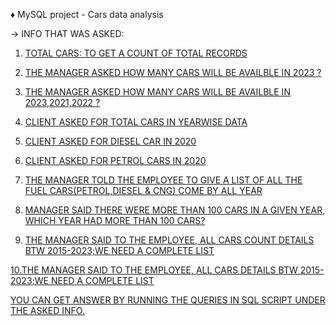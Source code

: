 &diams;</h2> MySQL project - Cars data analysis<Br>

&rarr;</h2> INFO THAT WAS ASKED:<u>
1. TOTAL CARS: TO GET A COUNT OF TOTAL RECORDS<Br>

2. THE MANAGER ASKED HOW MANY CARS WILL BE AVAILBLE IN 2023 ?<Br>

3. THE MANAGER ASKED HOW MANY CARS WILL BE AVAILBLE IN 2023,2021,2022 ?<Br>

4. CLIENT ASKED FOR TOTAL CARS IN YEARWISE DATA<Br>

5. CLIENT ASKED FOR DIESEL CAR IN 2020<Br>

6. CLIENT ASKED FOR PETROL CARS IN 2020<Br>

7. THE MANAGER TOLD THE EMPLOYEE TO GIVE A LIST OF ALL THE FUEL CARS(PETROL,DIESEL & CNG) COME BY ALL YEAR<Br>

8. MANAGER SAID THERE WERE MORE THAN 100 CARS IN A GIVEN YEAR, WHICH YEAR HAD MORE THAN 100 CARS?<Br>

9. THE MANAGER SAID TO THE EMPLOYEE, ALL CARS COUNT DETAILS BTW 2015-2023;WE NEED A COMPLETE LIST<Br>

10.THE MANAGER SAID TO THE EMPLOYEE, ALL CARS DETAILS BTW 2015-2023;WE NEED A COMPLETE LIST<Br>

YOU CAN GET ANSWER BY RUNNING THE QUERIES IN SQL SCRIPT UNDER THE ASKED INFO.
